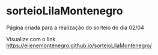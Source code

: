 # sorteioLilaMontenegro

Página criada para a realização do sorteio do dia 02/04

Visualize com o link https://elienemontenegro.github.io/sorteioLilaMontenegro/ 
